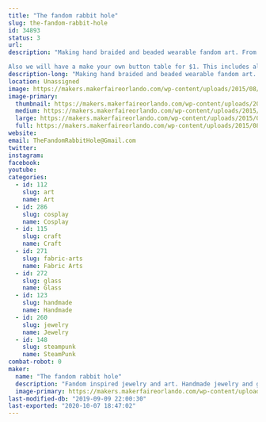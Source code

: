 ```yaml
---
title: "The fandom rabbit hole"
slug: the-fandom-rabbit-hole
id: 34893
status: 3
url: 
description: "Making hand braided and beaded wearable fandom art. From necklaces,  earrings and headbands to painted glass pieces of art. 

Also we will have a make your own button table for $1. This includes all the supplies needed to make wearable art, while you wait. "
description-long: "Making hand braided and beaded wearable fandom art. From necklaces,  earrings and headbands to painted glass pieces. Featuring designs and creations inspired by our favorite books,movies,games and stories. Featuring wizard pieces, steam punk and sea life."
location: Unassigned
image: https://makers.makerfaireorlando.com/wp-content/uploads/2015/08/IMG_57301-1024x768.jpg
image-primary:
  thumbnail: https://makers.makerfaireorlando.com/wp-content/uploads/2015/08/IMG_57301-150x150.jpg
  medium: https://makers.makerfaireorlando.com/wp-content/uploads/2015/08/IMG_57301-300x225.jpg
  large: https://makers.makerfaireorlando.com/wp-content/uploads/2015/08/IMG_57301-1024x768.jpg
  full: https://makers.makerfaireorlando.com/wp-content/uploads/2015/08/IMG_57301.jpg
website: 
email: TheFandomRabbitHole@Gmail.com
twitter: 
instagram: 
facebook: 
youtube: 
categories:
  - id: 112
    slug: art
    name: Art
  - id: 286
    slug: cosplay
    name: Cosplay
  - id: 115
    slug: craft
    name: Craft
  - id: 271
    slug: fabric-arts
    name: Fabric Arts
  - id: 272
    slug: glass
    name: Glass
  - id: 123
    slug: handmade
    name: Handmade
  - id: 260
    slug: jewelry
    name: Jewelry
  - id: 148
    slug: steampunk
    name: SteamPunk
combat-robot: 0
maker:
  name: "The fandom rabbit hole"
  description: "Fandom inspired jewelry and art. Handmade jewelry and glass paintings inspired by the love of our favorite stories. Using art to express creativity every day. "
  image-primary: https://makers.makerfaireorlando.com/wp-content/uploads/2015/08/interweb.png
last-modified-db: "2019-09-09 22:00:30"
last-exported: "2020-10-07 18:47:02"
---
```

